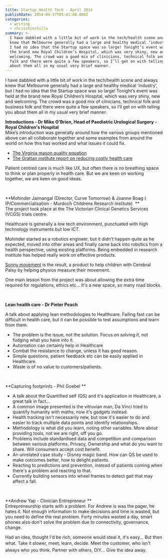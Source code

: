 ```yaml
---
title: Startup Health Tech - April 2014
publishDate: 2014-04-17T05:41:00.000Z
categories:
  - writing
  - chrischinchilla
summary: >-
  I have dabbled with a little bit of work in the tech/health scene and always
  knew that Melbourne generally had a large and healthy medical ‘industry’, but
  I had no idea that the Startup space was so large! Tonight’s event was held at
  the brand new Royal Children’s Hospital, which was very shiny, new and
  welcoming. The crowd was a good mix of clinicians, technical folk and business
  folk and there were quite a few speakers, so I’ll get on with telling you
  about them all in my usual very brief manner.
---
```


I have dabbled with a little bit of work in the tech/health scene and always knew that Melbourne generally had a large and healthy medical ‘industry’, but I had no idea that the Startup space was so large! Tonight’s event was held at the brand new Royal Children’s Hospital, which was very shiny, new and welcoming. The crowd was a good mix of clinicians, technical folk and business folk and there were quite a few speakers, so I’ll get on with telling you about them all in my usual very brief manner.

**Introductions - Dr Mike O’Brien, Head of Paediatric Urological Surgery - Royal Children's Hospital**<br />Mike’s introduction was generally around how the various groups mentioned above can all collaborate together and some examples from around the world on how this has worked and what issues it could fix.<ul><li class="p3"><a href="https://www.google.com.au/search?q=Virginia+mason+quality+equation&oq=Virginia+mason+quality+equation&aqs=chrome..69i57.200j0j7&sourceid=chrome&es_sm=91&ie=UTF-8" target="_blank">The Virginia mason quality equation</a></li><li class="p3"><a href="https://grattan.edu.au/publications/reports/post/controlling-costly-care-a-billion-dollar-hospital-opportunity/" target="_blank">The Grattan institute report on reducing costly health care</a></li></ul><p class="p3">Patient centred care is much like UX, but often there is no breathing space to think or plan properly in health care. But we are keen on working together, we are keen on good ideas. <p class="p3"> <p class="p3">**Mohinder Jaimangal (Director, Curve Tomorrow) & Joanne Boag ( IP/Commercialisation - Murdoch Childrens Research Institute)  **<br />The project took place at the The Victorian Clinical Genetics Services (VCGS) trials centre.<p class="p3">Healthcare is generally a low tech environment, punctuated with high technology instruments but low ICT. <p class="p3">Mohinder started as a robotics engineer, but it didn't happen quite as he expected, moved into other areas and finally came back into robotics from a health perspective, using existing platforms. Being embedded in research institute has helped really work on effective products. <p class="p3"><a href="https://www.curvetomorrow.com/portfolio/project-extended/" target="_blank">Sonny movement</a> is the result, a product to help children with Cerebral Palsy by helping physios measure their movement. <p class="p3">One main lesson from the project was about allowing the extra time required for regulations, ethics etc… It's a new space, so many road blocks. <p class="p4"> <p class="p3">**Lean health care - Dr Pieter Peach**<p class="p3">A talk about applying lean methodologies to Healthcare. Failing fast can be difficult in health care, but it can be possible to test assumptions and learn from them. <ul><li class="p3">The problem is the issue, not the solution. Focus on solving it, not fudging what you have into it. </li><li class="p3">Automation can certainly help in Healthcare</li><li class="p3">Combat the resistance to change, unless it has good reason. </li><li class="p3">Simple questions, patient feedback etc can be easily applied in Healthcare.</li><li class="p3">Waste is of no value to customers/patients. </li></ul><p class="p4"> <p class="p3">**Capturing footprints - Phil Goebel **<ul><li class="p3">A talk about the Quantified self (QS) and it's application in Healthcare, a great talk in fact…</li><li class="p3">A common image presented is the vitruvian man, Da Vinci tried to quantify humanity with maths, now it's gadgets instead. </li><li class="p3">Health tracking isn't necessarily new, but now it's easier to do and easier to track multiple data points and identify relationships. </li><li class="p3">Methodology is what did you learn, noting other variables. More about providing tools, not we are right, off you go. </li><li class="p3">Problems include standardised data and competition and comparison between various platforms. Privacy, Ownership and what do you want to share. Will consumers accept cost benefit. </li><li class="p3">An unrelated case study - Disney magic band. How can QS be used to make outcomes better, how to delight patients. </li><li class="p3">Reacting to predictions and prevention, instead of patients coming when there's a problem and reacting to that. </li><li class="p3">Currently building sensors into wheel frames to detect gait that may affect a fall. </li></ul><p class="p3"> <p class="p3">**Andrew Yap - Clinician Entrepreneur **<br />Entrepreneurship starts with a problem. For Andrew is was the pager, he hates it. Not enough information to make decisions and time is wasted, but you need to define the real problem. Forty minutes wasted a day, smart phones also don't solve the problem due to connectivity, governance, change. <p class="p3">Had an idea, thought I'd be rich, someone would steal it, it's easy... But then what. <span class="s1" style="line-height: 1.538em;">Take it slower, meet, learn, decide. Meet the customer, who isn't always who you think. Partner with others, DIY... Give the idea away. 
